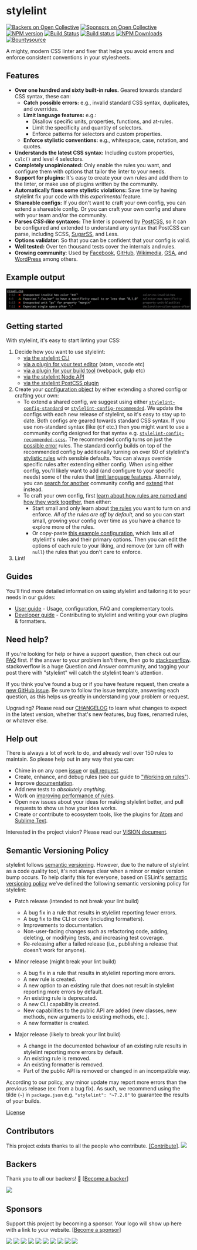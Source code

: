 # stylelint

[![Backers on Open Collective](https://opencollective.com/stylelint/backers/badge.svg)](#backers) [![Sponsors on Open Collective](https://opencollective.com/stylelint/sponsors/badge.svg)](#sponsors) [![NPM version](https://img.shields.io/npm/v/stylelint.svg)](https://www.npmjs.org/package/stylelint) [![Build Status](https://travis-ci.org/stylelint/stylelint.svg?branch=master)](https://travis-ci.org/stylelint/stylelint) [![Build status](https://ci.appveyor.com/api/projects/status/wwajr0886e00g8je/branch/master?svg=true)](https://ci.appveyor.com/project/stylelint/stylelint/branch/master) [![NPM Downloads](https://img.shields.io/npm/dm/stylelint.svg)](https://www.npmjs.org/package/stylelint) [![Bountysource](https://www.bountysource.com/badge/tracker?tracker_id=9282518)](https://www.bountysource.com/trackers/9282518-stylelint?utm_source=9282518&utm_medium=shield&utm_campaign=TRACKER_BADGE)

A mighty, modern CSS linter and fixer that helps you avoid errors and enforce consistent conventions in your stylesheets.

## Features

-   **Over one hundred and sixty built-in rules.** Geared towards standard CSS syntax, these can:
    -   **Catch possible errors:** e.g., invalid standard CSS syntax, duplicates, and overrides.
    -   **Limit language features:** e.g.:
        -   Disallow specific units, properties, functions, and at-rules.
        -   Limit the specificity and quantity of selectors.
        -   Enforce patterns for selectors and custom properties.
    -   **Enforce stylistic conventions:** e.g., whitespace, case, notation, and quotes.
-   **Understands the latest CSS syntax:** Including custom properties, `calc()` and level 4 selectors.
-   **Completely unopinionated:** Only enable the rules you want, and configure them with options that tailor the linter to your needs.
-   **Support for plugins:** It's easy to create your own rules and add them to the linter, or make use of plugins written by the community.
-   **Automatically fixes some stylistic violations:** Save time by having stylelint fix your code with this *experimental* feature.
-   **Shareable configs:** If you don't want to craft your own config, you can extend a shareable config. Or you can craft your own config and share with your team and/or the community.
-   **Parses *CSS-like* syntaxes:** The linter is powered by [PostCSS](https://github.com/postcss/postcss), so it can be configured and extended to understand any syntax that PostCSS can parse, including SCSS, [SugarSS](https://github.com/postcss/sugarss), and Less.
-   **Options validator:** So that you can be confident that your config is valid.
-   **Well tested:** Over ten thousand tests cover the internals and rules.
-   **Growing community**: Used by [Facebook](https://code.facebook.com/posts/879890885467584/improving-css-quality-at-facebook-and-beyond/), [GitHub](https://github.com/primer/stylelint-config-primer), [Wikimedia](https://github.com/wikimedia/stylelint-config-wikimedia), [GSA](https://github.com/18F/stylelint-rules/), and [WordPress](https://github.com/ntwb/stylelint-config-wordpress/) among others.

## Example output

![Example](https://github.com/stylelint/stylelint/raw/master/example.png?raw=true)

## Getting started

With stylelint, it's easy to start linting your CSS:

1.  Decide how you want to use stylelint:
    -   [via the stylelint CLI](docs/user-guide/cli.md)
    -   [via a plugin for your text editor](docs/user-guide/complementary-tools.md#editor-plugins) (atom, vscode etc)
    -   [via a plugin for your build tool](docs/user-guide/complementary-tools.md#build-tool-plugins) (webpack, gulp etc)
    -   [via the stylelint Node API](docs/user-guide/node-api.md)
    -   [via the stylelint PostCSS plugin](docs/user-guide/postcss-plugin.md)
2.  Create your [configuration object](docs/user-guide/configuration.md) by either extending a shared config or crafting your own:
    -   To extend a shared config, we suggest using either [`stylelint-config-standard`](https://github.com/stylelint/stylelint-config-standard) or [`stylelint-config-recommended`](https://github.com/stylelint/stylelint-config-recommended). We update the configs with each new release of stylelint, so it's easy to stay up to date. Both configs are geared towards standard CSS syntax. If you use non-standard syntax (like `@if` etc.) then you might want to use a community config designed for that syntax e.g. [`stylelint-config-recommended-scss`](https://github.com/kristerkari/stylelint-config-recommended-scss). The recommended config turns on just the [possible error](docs/user-guide/rules.md#possible-errors) rules. The standard config builds on top of the recommended config by additionally turning on over 60 of stylelint's [stylistic rules](docs/user-guide/rules.md#stylistic-issues) with sensible defaults. You can always override specific rules after extending either config. When using either config, you'll likely want to add (and configure to your specific needs) some of the rules that [limit language features](docs/user-guide/rules.md#limit-language-features). Alternately, you can [search for another](https://www.npmjs.com/browse/keyword/stylelint-config) community config and [extend](docs/user-guide/configuration.md#extends) that instead.
    -   To craft your own config, first [learn about how rules are named and how they work together](docs/user-guide/about-rules.md), then either:
        -   Start small and only learn about [the rules](docs/user-guide/rules.md) you want to turn on and enforce. *All of the rules are off by default*, and so you can start small, growing your config over time as you have a chance to explore more of the rules.
        -   Or copy-paste [this example configuration](docs/user-guide/example-config.md), which lists all of stylelint's rules and their primary options. Then you can edit the options of each rule to your liking, and remove (or turn off with `null`) the rules that you don't care to enforce.
3.  Lint!

## Guides

You'll find more detailed information on using stylelint and tailoring it to your needs in our guides:

-   [User guide](docs/user-guide.md) - Usage, configuration, FAQ and complementary tools.
-   [Developer guide](docs/developer-guide.md) - Contributing to stylelint and writing your own plugins & formatters.

## Need help?

If you're looking for help or have a support question, then check out our [FAQ](docs/user-guide/faq.md) first. If the answer to your problem isn't there, then go to [stackoverflow](https://stackoverflow.com/questions/tagged/stylelint). stackoverflow is a huge Question and Answer community, and tagging your post there with "stylelint" will catch the stylelint team's attention.

If you think you've found a bug or if you have feature request, then create a [new GitHub issue](https://github.com/stylelint/stylelint/issues/new). Be sure to follow the issue template, answering each question, as this helps us greatly in understanding your problem or request.

Upgrading? Please read our [CHANGELOG](CHANGELOG.md) to learn what changes to expect in the latest version, whether that's new features, bug fixes, renamed rules, or whatever else.

## Help out

There is always a lot of work to do, and already well over 150 rules to maintain. So please help out in any way that you can:

-   Chime in on any open [issue](https://github.com/stylelint/stylelint/issues) or [pull request](https://github.com/stylelint/stylelint/pulls).
-   Create, enhance, and debug rules (see our guide to ["Working on rules"](docs/developer-guide/rules.md)).
-   Improve [documentation](docs/).
-   Add new tests to *absolutely anything*.
-   Work on [improving performance of rules](docs/developer-guide/rules.md#improving-the-performance-of-a-new-or-an-existing-rule).
-   Open new issues about your ideas for making stylelint better, and pull requests to show us how your idea works.
-   Create or contribute to ecosystem tools, like the plugins for [Atom](https://github.com/AtomLinter/linter-stylelint) and [Sublime Text](https://github.com/kungfusheep/SublimeLinter-contrib-stylelint).

Interested in the project vision? Please read our [VISION document](VISION.md).

## Semantic Versioning Policy

stylelint follows [semantic versioning](http://semver.org). However, due to the nature of stylelint as a code quality tool, it's not always clear when a minor or major version bump occurs. To help clarify this for everyone, based on ESLint's [semantic versioning policy](https://github.com/eslint/eslint#semantic-versioning-policy) we've defined the following semantic versioning policy for stylelint:

-   Patch release (intended to not break your lint build)
    -   A bug fix in a rule that results in stylelint reporting fewer errors.
    -   A bug fix to the CLI or core (including formatters).
    -   Improvements to documentation.
    -   Non-user-facing changes such as refactoring code, adding, deleting, or modifying tests, and increasing test coverage.
    -   Re-releasing after a failed release (i.e., publishing a release that doesn't work for anyone).

-   Minor release (might break your lint build)
    -   A bug fix in a rule that results in stylelint reporting more errors.
    -   A new rule is created.
    -   A new option to an existing rule that does not result in stylelint reporting more errors by default.
    -   An existing rule is deprecated.
    -   A new CLI capability is created.
    -   New capabilities to the public API are added (new classes, new methods, new arguments to existing methods, etc.).
    -   A new formatter is created.

-   Major release (likely to break your lint build)
    -   A change in the documented behaviour of an existing rule results in stylelint reporting more errors by default.
    -   An existing rule is removed.
    -   An existing formatter is removed.
    -   Part of the public API is removed or changed in an incompatible way.

According to our policy, any minor update may report more errors than the previous release (ex: from a bug fix). As such, we recommend using the tilde (`~`) in `package.json` e.g. `"stylelint": "~7.2.0"` to guarantee the results of your builds.

[License](https://raw.githubusercontent.com/stylelint/stylelint/master/LICENSE)

## Contributors

This project exists thanks to all the people who contribute. [[Contribute]](CONTRIBUTING.md).
<a href="graphs/contributors"><img src="https://opencollective.com/stylelint/contributors.svg?width=890" /></a>


## Backers

Thank you to all our backers! 🙏 [[Become a backer](https://opencollective.com/stylelint#backer)]

<a href="https://opencollective.com/stylelint#backers" target="_blank"><img src="https://opencollective.com/stylelint/backers.svg?width=890"></a>


## Sponsors

Support this project by becoming a sponsor. Your logo will show up here with a link to your website. [[Become a sponsor](https://opencollective.com/stylelint#sponsor)]

<a href="https://opencollective.com/stylelint/sponsor/0/website" target="_blank"><img src="https://opencollective.com/stylelint/sponsor/0/avatar.svg"></a>
<a href="https://opencollective.com/stylelint/sponsor/1/website" target="_blank"><img src="https://opencollective.com/stylelint/sponsor/1/avatar.svg"></a>
<a href="https://opencollective.com/stylelint/sponsor/2/website" target="_blank"><img src="https://opencollective.com/stylelint/sponsor/2/avatar.svg"></a>
<a href="https://opencollective.com/stylelint/sponsor/3/website" target="_blank"><img src="https://opencollective.com/stylelint/sponsor/3/avatar.svg"></a>
<a href="https://opencollective.com/stylelint/sponsor/4/website" target="_blank"><img src="https://opencollective.com/stylelint/sponsor/4/avatar.svg"></a>
<a href="https://opencollective.com/stylelint/sponsor/5/website" target="_blank"><img src="https://opencollective.com/stylelint/sponsor/5/avatar.svg"></a>
<a href="https://opencollective.com/stylelint/sponsor/6/website" target="_blank"><img src="https://opencollective.com/stylelint/sponsor/6/avatar.svg"></a>
<a href="https://opencollective.com/stylelint/sponsor/7/website" target="_blank"><img src="https://opencollective.com/stylelint/sponsor/7/avatar.svg"></a>
<a href="https://opencollective.com/stylelint/sponsor/8/website" target="_blank"><img src="https://opencollective.com/stylelint/sponsor/8/avatar.svg"></a>
<a href="https://opencollective.com/stylelint/sponsor/9/website" target="_blank"><img src="https://opencollective.com/stylelint/sponsor/9/avatar.svg"></a>


